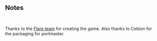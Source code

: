 ## Notes
<br/>

Thanks to the [Flare team](https://github.com/flareteam/flare-engine) for creating the game.  Also thanks to Cebion for the packaging for portmaster.
<br/>


